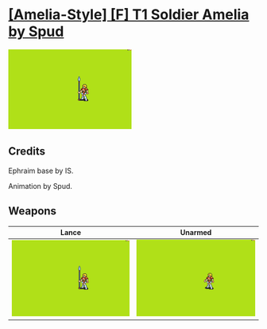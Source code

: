 # [\[Amelia-Style\] \[F\] T1 Soldier Amelia by Spud](./)

<img src="./2.%20Lance/Lance_000.png" alt="[Amelia-Style] [F] T1 Soldier Amelia by Spud standing" />

## Credits

Ephraim base by IS.

Animation by Spud.

## Weapons


|Lance |Unarmed |
|  :---: | :---: |
| <img alt="Lance animation" src="./2.%20Lance/Lance.gif" /> | <img alt="Unarmed animation" src="./8.%20Unarmed/Unarmed.gif" /> |
